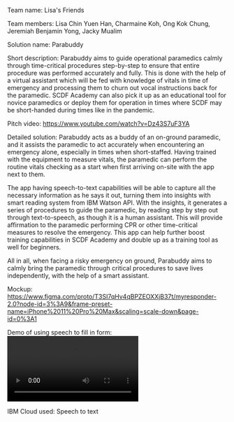 Team name: Lisa's Friends 

Team members: Lisa Chin Yuen Han, Charmaine Koh, Ong Kok Chung, Jeremiah Benjamin Yong, Jacky Mualim 

Solution name: Parabuddy 

Short description: 
Parabuddy aims to guide operational paramedics calmly through 
time-critical procedures step-by-step to ensure that entire 
procedure was performed accurately and fully. This is done with 
the help of a virtual assistant which will be fed with knowledge 
of vitals in time of emergency and processing them to churn out 
vocal instructions back for the paramedic. SCDF Academy can 
also pick it up as an educational tool for novice paramedics or 
deploy them for operation in times where SCDF may be 
short-handed during times like in the pandemic.

Pitch video: 
https://www.youtube.com/watch?v=Dz43S7uF3YA

Detailed solution: 
Parabuddy acts as a buddy of an on-ground paramedic, and it 
assists the paramedic to act accurately when encountering an 
emergency alone, especially in times when short-staffed. Having 
trained with the equipment to measure vitals, the paramedic 
can perform the routine vitals checking as a start when first 
arriving on-site with the app next to them. 

The app having speech-to-text capabilities will be able to 
capture all the necessary information as he says it out, turning 
them into insights with smart reading system from IBM Watson 
API. With the insights, it generates a series of procedures to 
guide the paramedic, by reading step by step out through
text-to-speech, as though it is a human assistant. This will 
provide affirmation to the paramedic performing CPR or other 
time-critical measures to resolve the emergency. This app can 
help  further boost training capabilities in SCDF Academy and 
double up as a training tool as well for beginners. 

All in all, when facing a risky emergency on ground, Parabuddy
aims to calmly bring the paramedic through critical procedures 
to save lives independently, with the help of a smart assistant.

Mockup: 
https://www.figma.com/proto/T3SI7qHv4qBPZEOXXjB37t/myresponder-2.0?node-id=3%3A9&frame-preset-name=iPhone%2011%20Pro%20Max&scaling=scale-down&page-id=0%3A1

Demo of using speech to fill in form:
![](Demo.mov)

IBM Cloud used: 
Speech to text 
